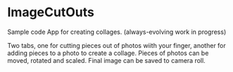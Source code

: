 ImageCutOuts
============

Sample code App for creating collages. (always-evolving work in progress) 

Two tabs, one for cutting pieces out of photos wiith your finger, another for adding pieces to a photo to create a collage. Pieces of photos can be moved, rotated and scaled.
Final image can be saved to camera roll.

